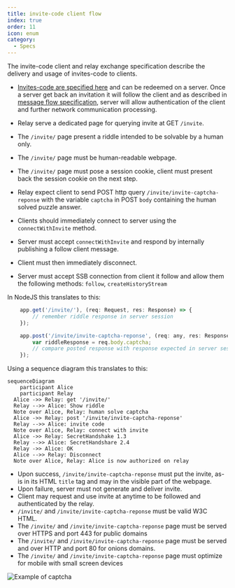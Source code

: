 ```yaml
---
title: invite-code client flow
index: true
order: 11
icon: enum
category:
  - Specs
---
```


The invite-code client and relay exchange specification describe the delivery and usage of invites-code to clients.
- [Invites-code are specified here](https://ssbc.github.io/scuttlebutt-protocol-guide/#invites)
and can be redeemed on a server. Once a server get back an invitation it will follow the client and as described in [message flow specification](spip-01.md), server will allow authentication of the client and further network communication processing.


- Relay serve a dedicated page for querying invite at GET `/invite`.
- The `/invite/` page present a riddle intended to be solvable by a human only.
- The `/invite/` page must be human-readable webpage.
- The `/invite/` page must pose a session cookie, client must present back the session cookie on the next step.
- Relay expect client to send POST http query `/invite/invite-captcha-reponse` with the variable `captcha` in POST `body` containing the human solved puzzle answer.
- Clients should immediately connect to server using the `connectWithInvite` method.
- Server must accept `connectWithInvite` and respond by internally publishing a follow client message.
- Client must then immediately disconnect.
- Server must accept SSB connection from client it follow and allow them the following methods: `follow`, `createHistoryStream`


In NodeJS this translates to this:

```javascript
    app.get('/invite/'), (req: Request, res: Response) => {
        // remember riddle response in server session              
    });

    app.post('/invite/invite-captcha-reponse', (req: any, res: Response) => {
        var riddleResponse = req.body.captcha;
        // compare posted response with response expected in server session 
    });
```

Using a sequence diagram this translates to this:


```mermaid
sequenceDiagram
    participant Alice
    participant Relay
  Alice ->> Relay: get '/invite/'
  Relay -->> Alice: Show riddle
  Note over Alice, Relay: human solve captcha
  Alice ->> Relay: post '/invite/invite-captcha-reponse'
  Relay -->> Alice: invite code
  Note over Alice, Relay: connect with invite  
  Alice ->> Relay: SecretHandshake 1.3
  Relay -->> Alice: SecretHandshare 2.4
  Relay ->> Alice: OK
  Alice -->> Relay: Disconnect
  Note over Alice, Relay: Alice is now authorized on relay
```

- Upon success, `/invite/invite-captcha-reponse` must put the invite, as-is in its HTML `title` tag and may in the visible part of the webpage.
- Upon failure, server must not generate and deliver invite.
- Client may request and use invite at anytime to be followed and authenticated by the relay.
- `/invite/` and `/invite/invite-captcha-reponse` must be valid W3C HTML.
- The `/invite/` and `/invite/invite-captcha-reponse` page must be served over HTTPS and port 443 for public domains
- The `/invite/` and `/invite/invite-captcha-reponse` page must be served and over HTTP and port 80 for onions domains.
- The `/invite/` and `/invite/invite-captcha-reponse` page must optimize for mobile with small screen devices

![Example of captcha](/assets/captcha-example.png)